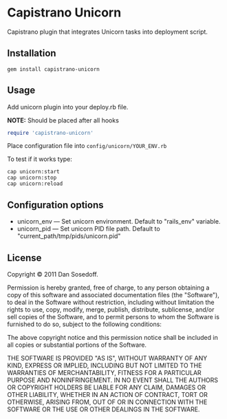 # Capistrano Unicorn

Capistrano plugin that integrates Unicorn tasks into deployment script.

## Installation

```
gem install capistrano-unicorn
```

## Usage

Add unicorn plugin into your deploy.rb file.

**NOTE:** Should be placed after all hooks

```ruby
require 'capistrano-unicorn'
```

Place configuration file into ```config/unicorn/YOUR_ENV.rb```

To test if it works type:

```
cap unicorn:start
cap unicorn:stop
cap unicorn:reload
```

## Configuration options

- unicorn_env &mdash; Set unicorn environment. Default to "rails_env" variable.
- unicorn_pid &mdash; Set unicorn PID file path. Default to "current_path/tmp/pids/unicorn.pid"

## License

Copyright © 2011 Dan Sosedoff.

Permission is hereby granted, free of charge, to any person obtaining a copy of this software and associated documentation files (the "Software"), to deal in the Software without restriction, including without limitation the rights to use, copy, modify, merge, publish, distribute, sublicense, and/or sell copies of the Software, and to permit persons to whom the Software is furnished to do so, subject to the following conditions:

The above copyright notice and this permission notice shall be included in all copies or substantial portions of the Software.

THE SOFTWARE IS PROVIDED "AS IS", WITHOUT WARRANTY OF ANY KIND, EXPRESS OR IMPLIED, INCLUDING BUT NOT LIMITED TO THE WARRANTIES OF MERCHANTABILITY, FITNESS FOR A PARTICULAR PURPOSE AND NONINFRINGEMENT. IN NO EVENT SHALL THE AUTHORS OR COPYRIGHT HOLDERS BE LIABLE FOR ANY CLAIM, DAMAGES OR OTHER LIABILITY, WHETHER IN AN ACTION OF CONTRACT, TORT OR OTHERWISE, ARISING FROM, OUT OF OR IN CONNECTION WITH THE SOFTWARE OR THE USE OR OTHER DEALINGS IN THE SOFTWARE.